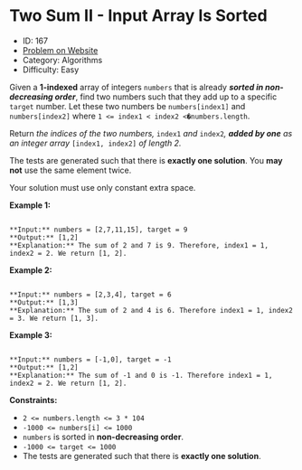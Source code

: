 # Two Sum II - Input Array Is Sorted
* ID: 167
* [Problem on Website](https://leetcode.com/problems/two-sum-ii-input-array-is-sorted)
* Category: Algorithms
* Difficulty: Easy

Given a **1-indexed** array of integers `numbers` that is already ***sorted in non-decreasing order***, find two numbers such that they add up to a specific `target` number. Let these two numbers be `numbers[index1]` and `numbers[index2]` where `1 <= index1 < index2 <�numbers.length`.


Return *the indices of the two numbers,* `index1` *and* `index2`*, **added by one** as an integer array* `[index1, index2]` *of length 2.*


The tests are generated such that there is **exactly one solution**. You **may not** use the same element twice.


Your solution must use only constant extra space.




**Example 1:**



```

**Input:** numbers = [2,7,11,15], target = 9
**Output:** [1,2]
**Explanation:** The sum of 2 and 7 is 9. Therefore, index1 = 1, index2 = 2. We return [1, 2].

```

**Example 2:**



```

**Input:** numbers = [2,3,4], target = 6
**Output:** [1,3]
**Explanation:** The sum of 2 and 4 is 6. Therefore index1 = 1, index2 = 3. We return [1, 3].

```

**Example 3:**



```

**Input:** numbers = [-1,0], target = -1
**Output:** [1,2]
**Explanation:** The sum of -1 and 0 is -1. Therefore index1 = 1, index2 = 2. We return [1, 2].

```



**Constraints:**


* `2 <= numbers.length <= 3 * 104`
* `-1000 <= numbers[i] <= 1000`
* `numbers` is sorted in **non-decreasing order**.
* `-1000 <= target <= 1000`
* The tests are generated such that there is **exactly one solution**.



